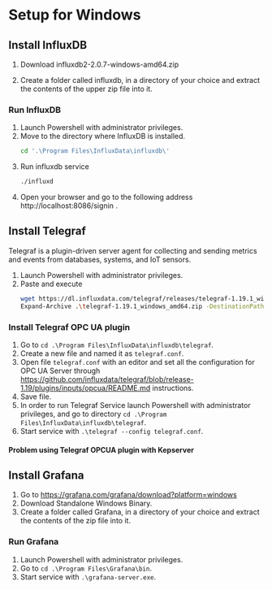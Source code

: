 # Setup for Windows

## Install InfluxDB

1. Download influxdb2-2.0.7-windows-amd64.zip

2. Create a folder called influxdb, in a directory of your choice and extract the contents of the upper zip file into it.

### Run InfluxDB

1. Launch Powershell with administrator privileges.
2. Move to the directory where InfluxDB is installed.
   ```sh 
   cd '.\Program Files\InfluxData\influxdb\'
3. Run influxdb service
   ```sh
   ./influxd
4. Open your browser and go to the following address http://localhost:8086/signin .

## Install Telegraf 

Telegraf is a plugin-driven server agent for collecting and sending metrics and events from databases, systems, and IoT sensors.

1. Launch Powershell with administrator privileges.
2. Paste and execute
   ```sh
   wget https://dl.influxdata.com/telegraf/releases/telegraf-1.19.1_windows_amd64.zip -UseBasicParsing -OutFile telegraf-1.19.1_windows_amd64.zip
   Expand-Archive .\telegraf-1.19.1_windows_amd64.zip -DestinationPath 'C:\Program Files\InfluxData\telegraf\'
   ``` 

### Install Telegraf OPC UA plugin
1. Go to  `cd .\Program Files\InfluxData\influxdb\telegraf`.
2. Create a new file and named it as `telegraf.conf`.
3. Open file `telegraf.conf` with an editor and set all the configuration for OPC UA Server through 
   https://github.com/influxdata/telegraf/blob/release-1.19/plugins/inputs/opcua/README.md instructions.
4. Save file.
5. In order to run Telegraf Service launch Powershell with administrator privileges, and go to directory 
   `cd .\Program Files\InfluxData\influxdb\telegraf`. 
6. Start service with `.\telegraf --config telegraf.conf`.

#### Problem using Telegraf OPCUA plugin with Kepserver



## Install Grafana

1. Go to https://grafana.com/grafana/download?platform=windows
2. Download Standalone Windows Binary.
3. Create a folder called Grafana, in a directory of your choice and extract the contents of the zip file into it.

### Run Grafana

1. Launch Powershell with administrator privileges. 
2. Go to  `cd .\Program Files\Grafana\bin`. 
3. Start service with `.\grafana-server.exe`.
